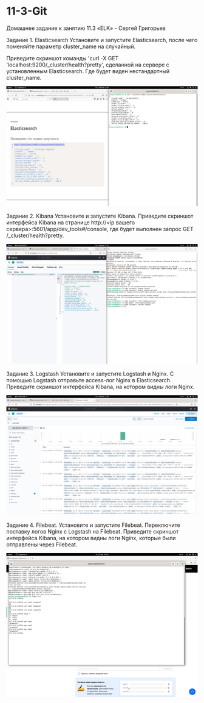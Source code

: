 # 11-3-Git

Домашнее задание к занятию 11.3 «ELK» - Сергей Григорьев

Задание 1. Elasticsearch
Установите и запустите Elasticsearch, после чего поменяйте параметр cluster_name на случайный.

Приведите скриншот команды 'curl -X GET 'localhost:9200/_cluster/health?pretty', сделанной на сервере с установленным Elasticsearch. Где будет виден нестандартный cluster_name.

![1-1](https://github.com/SG-netology/11-3-Git/blob/main/1-1.png)

Задание 2. Kibana
Установите и запустите Kibana.
Приведите скриншот интерфейса Kibana на странице http://<ip вашего сервера>:5601/app/dev_tools#/console, где будет выполнен запрос GET /_cluster/health?pretty.

![2-1](https://github.com/SG-netology/11-3-Git/blob/main/2-1.png)

Задание 3. Logstash
Установите и запустите Logstash и Nginx. С помощью Logstash отправьте access-лог Nginx в Elasticsearch.
Приведите скриншот интерфейса Kibana, на котором видны логи Nginx.

![3-1](https://github.com/SG-netology/11-3-Git/blob/main/3-1.png)

Задание 4. Filebeat.
Установите и запустите Filebeat. Переключите поставку логов Nginx с Logstash на Filebeat.
Приведите скриншот интерфейса Kibana, на котором видны логи Nginx, которые были отправлены через Filebeat.

![4-1](https://github.com/SG-netology/11-2-Git/blob/main/4-1.png)

